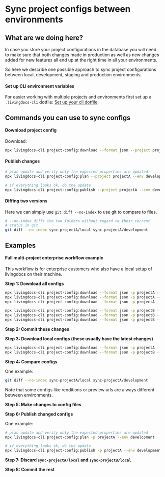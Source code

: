 # Sync project configs between environments

## What are we doing here?

In case you store your project configurations in the database you will need
to make sure that both changes made in production as well as new changes added
for new features all end up at the right time in all your environments.

So here we describe one possible approach to sync project configurations
between local, development, staging and production environments.


#### Set up CLI environment variables

For easier working with multiple projects and environments first set up
a `.livingdocs-cli` dotfile: [Set up your cli dotfile](./cli-dotfile.md)


## Commands you can use to sync configs

#### Download project config

Download:
```sh
npx livingdocs-cli project-config:download --format json --project projectA --env development
```

#### Publish changes

```sh
# plan update and verify only the expected properties are updated
npx livingdocs-cli project-config:plan --project projectA --env development

# if everything looks ok, do the update
npx livingdocs-cli project-config:publish --project projectA --env development
```

#### Diffing two versions

Here we can simply use `git diff --no-index` to use git to compare to
files.

```sh
# --no-index diffs the two folders without regard to their current
# status in git
git diff --no-index sync-projectA/local sync-projectA/development
```

## Examples

#### Full multi-project enterprise workflow example

This workflow is for enterprise customers who also have a local setup
of livingdocs on their machine.


**Step 1: Download all configs**

```sh
npx livingdocs-cli project-config:download --format json -p projectA --env dev &&
npx livingdocs-cli project-config:download --format json -p projectA --env staging &&
npx livingdocs-cli project-config:download --format json -p projectA --env production

npx livingdocs-cli project-config:download --format json -p projectB --env dev &&
npx livingdocs-cli project-config:download --format json -p projectB --env staging &&
npx livingdocs-cli project-config:download --format json -p projectB --env production
```

**Step 2: Commit these changes**

**Step 3: Download local configs (these usually have the latest changes)**

```sh
npx livingdocs-cli project-config:download --format json -p projectA --env local
npx livingdocs-cli project-config:download --format json -p projectB --env local
```

**Step 4: Compare configs**

One example:
```sh
git diff --no-index sync-projectA/local sync-projectA/development
```
Note that some configs like renditions or preview urls are always different
between environments.

**Step 5: Make changes to config files**

**Step 6: Publish changed configs**

One example:
```sh
# plan update and verify only the expected properties are updated
npx livingdocs-cli project-config:plan -p projectA --env development

# if everything looks ok, do the update
npx livingdocs-cli project-config:publish -p projectA --env development
```

**Step 7: Discard `sync-projectA/local` and `sync-projectB/local`**

**Step 8: Commit the rest**
